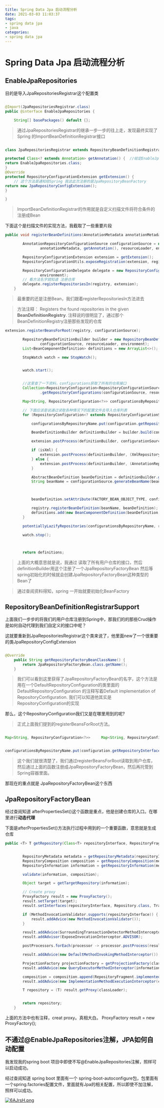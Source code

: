 ```yaml
---
title: Spring Data Jpa 启动流程分析
date: 2021-03-03 11:03:37
tags:
- spring data jpa
- java
categories:
- spring data jpa
---
```



# Spring Data Jpa 启动流程分析

## EnableJpaRepositories

目的是导入JpaRepositoriesRegistrar这个配置类

```java

@Import(JpaRepositoriesRegistrar.class)
public @interface EnableJpaRepositories {

	String[] basePackages() default {};
```


> 通过JpaRepositoriesRegistrar的继承一步一步的往上走，发现最终实现了Spring 的ImportBeanDefinitionRegistrar接口

```java

class JpaRepositoriesRegistrar extends RepositoryBeanDefinitionRegistrarSupport {

protected Class<? extends Annotation> getAnnotation() {  //给定EnableJpaRepositories注解
return EnableJpaRepositories.class;
}
@Override 
protected RepositoryConfigurationExtension getExtension() {
    // 这个方法是通知给Spring 我这此次注册的是JpaRepositoryBeanFactory
return new JpaRepositoryConfigExtension();
}

}
```
> ImportBeanDefinitionRegistrar的作用就是自定义扫描文件将符合条件的注册成Bean


下面这个是扫描文件的实现方法，我截取了一些重要片段
```java
public void registerBeanDefinitions(AnnotationMetadata annotationMetadata, BeanDefinitionRegistry registry) {

		AnnotationRepositoryConfigurationSource configurationSource = new AnnotationRepositoryConfigurationSource(
				annotationMetadata, getAnnotation(), resourceLoader, environment, registry);

		RepositoryConfigurationExtension extension = getExtension();
		RepositoryConfigurationUtils.exposeRegistration(extension, registry, configurationSource);

		RepositoryConfigurationDelegate delegate = new RepositoryConfigurationDelegate(configurationSource, resourceLoader,
				environment);
        // 看方法名字就知道 注册仓库
		delegate.registerRepositoriesIn(registry, extension);
	}

```
> 最重要的还是注册Bean，我们跟着registerRepositoriesIn方法进去

> 方法注释： 
> Registers the found repositories in the given **BeanDefinitionRegistry**.
> 注释说的很明显了，通过那个BeanDefinitionRegistry注册那些发现的仓库

```java
extension.registerBeansForRoot(registry, configurationSource);

		RepositoryBeanDefinitionBuilder builder = new RepositoryBeanDefinitionBuilder(registry, extension,
				configurationSource, resourceLoader, environment);
		List<BeanComponentDefinition> definitions = new ArrayList<>();

		StopWatch watch = new StopWatch();


		watch.start();


        //这里查了一下资料，configurations获取了所有的仓库接口
		Collection<RepositoryConfiguration<RepositoryConfigurationSource>> configurations = extension
				.getRepositoryConfigurations(configurationSource, resourceLoader, inMultiStoreMode);

		Map<String, RepositoryConfiguration<?>> configurationsByRepositoryName = new HashMap<>(configurations.size());

        // 下面应该是说通过读取各种情况下的配置文件去导入仓库列表
		for (RepositoryConfiguration<? extends RepositoryConfigurationSource> configuration : configurations) {

			configurationsByRepositoryName.put(configuration.getRepositoryInterface(), configuration);

			BeanDefinitionBuilder definitionBuilder = builder.build(configuration);

			extension.postProcess(definitionBuilder, configurationSource);

			if (isXml) {
				extension.postProcess(definitionBuilder, (XmlRepositoryConfigurationSource) configurationSource);
			} else {
				extension.postProcess(definitionBuilder, (AnnotationRepositoryConfigurationSource) configurationSource);
			}

			AbstractBeanDefinition beanDefinition = definitionBuilder.getBeanDefinition();
			String beanName = configurationSource.generateBeanName(beanDefinition);

		

			beanDefinition.setAttribute(FACTORY_BEAN_OBJECT_TYPE, configuration.getRepositoryInterface());

			registry.registerBeanDefinition(beanName, beanDefinition);
			definitions.add(new BeanComponentDefinition(beanDefinition, beanName));
		}

		potentiallyLazifyRepositories(configurationsByRepositoryName, registry, configurationSource.getBootstrapMode());

		watch.stop();

	

		return definitions;

```

> 上面的大概意思就是说，我通过 读取了所有用户仓库的接口，然后definitionBuilder用这个注册了一个JpaRepositoryFactoryBean
> 然后等spring初始化的时候就会创建JpaRepositoryFactoryBean这种类型的Bean了


> 通过查阅资料得知，spring 一开始就要初始化BeanFactory

## RepositoryBeanDefinitionRegistrarSupport
上面我们一步步的将我们的用户仓库注册到Spring中，那我们的的那些Crud操作是如何自动代理到我们自定义的接口中呢？


这就要重新到JpaRepositoriesRegistrar这个类来说了，他里面new了一个很重要的类JpaRepositoryConfigExtension

```java

@Override
	public String getRepositoryFactoryBeanClassName() {
		return JpaRepositoryFactoryBean.class.getName();
	}
```

> 我们可以看到这里获得了JpaRepositoryFactoryBean的名字，这个方法是用在一个DefaultRepositoryConfiguration的类里面的
> DefaultRepositoryConfiguration 的注释写着Default implementation of RepositoryConfiguration.
> 我们可以知道他其实是RepositoryConfiguration的实现


那么，这个RepositoryConfiguration我们又是在哪里用到的呢?
> 正式上面我们提到的registerBeansForRoot方法。

```java

Map<String, RepositoryConfiguration<?>> 	Map<String, RepositoryConfiguration<?>> configurationsByRepositoryName = new HashMap<>(configurations.size());


configurationsByRepositoryName.put(configuration.getRepositoryInterface(), configuration);
```

> 这个我们就很清楚了，我们通过registerBeansForRoot读取到用户仓库，然后通过上面的函数注册成JpaRepositoryFactoryBean，然后再托管到Spring容器里面。



那现在的重点就是 JpaRepositoryFactoryBean这个东西


## JpaRepositoryFactoryBean

经过查阅知道 afterPropertiesSet()这个函数是重点，他是创建仓库的入口。在哪里进行**动态代理**


下面是afterPropertiesSet()方法执行过程中用到的一个重要函数，意思就是生成仓库

```java
public <T> T getRepository(Class<T> repositoryInterface, RepositoryFragments fragments) {


		RepositoryMetadata metadata = getRepositoryMetadata(repositoryInterface);
		RepositoryComposition composition = getRepositoryComposition(metadata, fragments);
		RepositoryInformation information = getRepositoryInformation(metadata, composition);

		validate(information, composition);

		Object target = getTargetRepository(information);

		// Create proxy
		ProxyFactory result = new ProxyFactory();
		result.setTarget(target);
		result.setInterfaces(repositoryInterface, Repository.class, TransactionalProxy.class);

		if (MethodInvocationValidator.supports(repositoryInterface)) {
			result.addAdvice(new MethodInvocationValidator());
		}

		result.addAdvice(SurroundingTransactionDetectorMethodInterceptor.INSTANCE);
		result.addAdvisor(ExposeInvocationInterceptor.ADVISOR);

		postProcessors.forEach(processor -> processor.postProcess(result, information));

		result.addAdvice(new DefaultMethodInvokingMethodInterceptor());

		ProjectionFactory projectionFactory = getProjectionFactory(classLoader, beanFactory);
		result.addAdvice(new QueryExecutorMethodInterceptor(information, projectionFactory));

		composition = composition.append(RepositoryFragment.implemented(target));
		result.addAdvice(new ImplementationMethodExecutionInterceptor(composition));

		T repository = (T) result.getProxy(classLoader);


		return repository;
	}

```

上面的方法中也有注释，creat proxy。真相大白。
ProxyFactory result = new ProxyFactory();



## 不通过@EnableJpaRepositories注解，JPA如何自动配置


我发现我的spring boot 项目中即使不写@EnableJpaRepositories注解，照样可以启动成功。

经过查阅知道 spring boot 里面有一个 spring-boot-autoconfigure包，包里面有一个spring.factories配置文件，里面就有Jpa的相关配置，所以即使不加注解，照样可以成功。


[![6AJrsH.png](https://s3.ax1x.com/2021/03/03/6AJrsH.png)](https://imgtu.com/i/6AJrsH)

